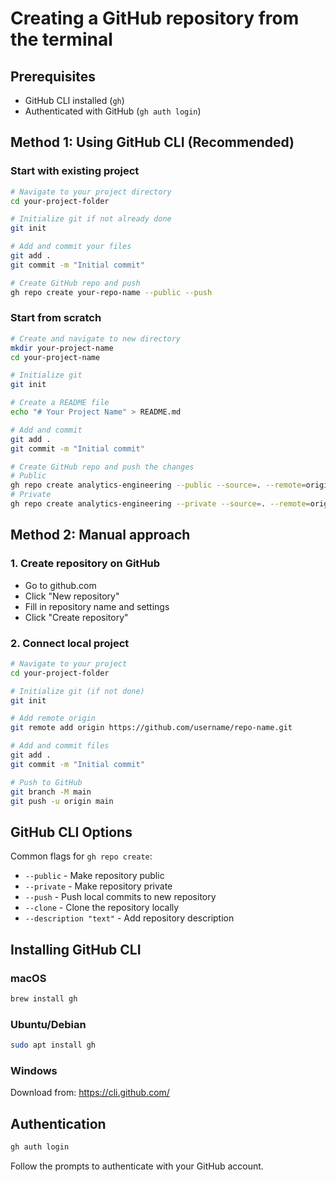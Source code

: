 # Creating a GitHub repository from the terminal

## Prerequisites

- GitHub CLI installed (`gh`)
- Authenticated with GitHub (`gh auth login`)

## Method 1: Using GitHub CLI (Recommended)

### Start with existing project

```bash
# Navigate to your project directory
cd your-project-folder

# Initialize git if not already done
git init

# Add and commit your files
git add .
git commit -m "Initial commit"

# Create GitHub repo and push
gh repo create your-repo-name --public --push
```

### Start from scratch

```bash
# Create and navigate to new directory
mkdir your-project-name
cd your-project-name

# Initialize git
git init

# Create a README file
echo "# Your Project Name" > README.md

# Add and commit
git add .
git commit -m "Initial commit"

# Create GitHub repo and push the changes
# Public
gh repo create analytics-engineering --public --source=. --remote=origin --push
# Private
gh repo create analytics-engineering --private --source=. --remote=origin --push
```

## Method 2: Manual approach

### 1. Create repository on GitHub

- Go to github.com
- Click "New repository"
- Fill in repository name and settings
- Click "Create repository"

### 2. Connect local project

```bash
# Navigate to your project
cd your-project-folder

# Initialize git (if not done)
git init

# Add remote origin
git remote add origin https://github.com/username/repo-name.git

# Add and commit files
git add .
git commit -m "Initial commit"

# Push to GitHub
git branch -M main
git push -u origin main
```

## GitHub CLI Options

Common flags for `gh repo create`:

- `--public` - Make repository public
- `--private` - Make repository private
- `--push` - Push local commits to new repository
- `--clone` - Clone the repository locally
- `--description "text"` - Add repository description

## Installing GitHub CLI

### macOS

```bash
brew install gh
```

### Ubuntu/Debian

```bash
sudo apt install gh
```

### Windows

Download from: <https://cli.github.com/>

## Authentication

```bash
gh auth login
```

Follow the prompts to authenticate with your GitHub account.

